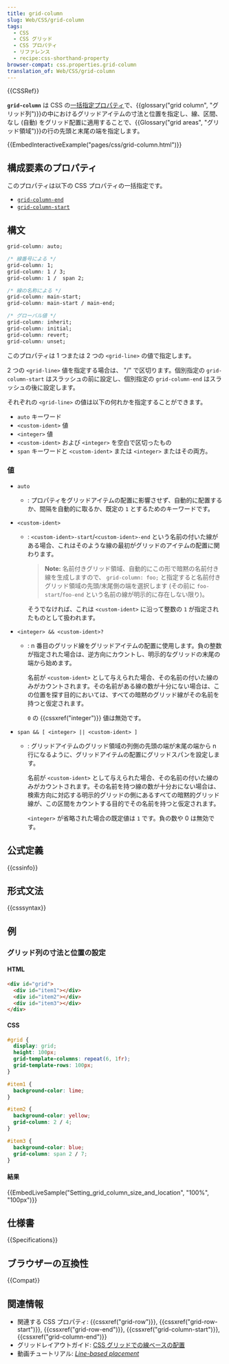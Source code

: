 ```yaml
---
title: grid-column
slug: Web/CSS/grid-column
tags:
  - CSS
  - CSS グリッド
  - CSS プロパティ
  - リファレンス
  - recipe:css-shorthand-property
browser-compat: css.properties.grid-column
translation_of: Web/CSS/grid-column
---
```

{{CSSRef}}

**`grid-column`** は CSS の[一括指定プロパティ](/ja/docs/Web/CSS/Shorthand_properties)で、{{glossary("grid column", "グリッド列")}}の中におけるグリッドアイテムの寸法と位置を指定し、線、区間、なし (自動) をグリッド配置に適用することで、{{Glossary("grid areas", "グリッド領域")}}の行の先頭と末尾の端を指定します。

{{EmbedInteractiveExample("pages/css/grid-column.html")}}

## 構成要素のプロパティ

このプロパティは以下の CSS プロパティの一括指定です。

- [`grid-column-end`](/ja/docs/Web/CSS/grid-column-end)
- [`grid-column-start`](/ja/docs/Web/CSS/grid-column-start)

## 構文

```css
grid-column: auto;

/* 線番号による */
grid-column: 1;
grid-column: 1 / 3;
grid-column: 1 /  span 2;

/* 線の名称による */
grid-column: main-start;
grid-column: main-start / main-end;

/* グローバル値 */
grid-column: inherit;
grid-column: initial;
grid-column: revert;
grid-column: unset;
```

このプロパティは 1 つまたは 2 つの `<grid-line>` の値で指定します。

2 つの `<grid-line>` 値を指定する場合は、 "/" で区切ります。個別指定の `grid-column-start` はスラッシュの前に設定し、個別指定の `grid-column-end` はスラッシュの後に設定します。

それぞれの `<grid-line>` の値は以下の何れかを指定することができます。

- `auto` キーワード
- `<custom-ident>` 値
- `<integer>` 値
- `<custom-ident>` および `<integer>` を空白で区切ったもの
- `span` キーワードと `<custom-ident>` または `<integer>` またはその両方。

### 値

- `auto`
  - : プロパティをグリッドアイテムの配置に影響させず、自動的に配置するか、間隔を自動的に取るか、既定の `1` とするためのキーワードです。
- `<custom-ident>`

  - : `<custom-ident>-start`/`<custom-ident>-end` という名前の付いた線がある場合、これはそのような線の最初がグリッドのアイテムの配置に関わります。

    > **Note:** 名前付きグリッド領域、自動的にこの形で暗黙の名前付き線を生成しますので、 `grid-column: foo;` と指定すると名前付きグリッド領域の先頭/末尾側の端を選択します (その前に `foo-start`/`foo-end` という名前の線が明示的に存在しない限り)。

    そうでなければ、これは `<custom-ident>` に沿って整数の `1` が指定されたものとして扱われます。

- `<integer> && <custom-ident>?`

  - : n 番目のグリッド線をグリッドアイテムの配置に使用します。負の整数が指定された場合は、逆方向にカウントし、明示的なグリッドの末尾の端から始めます。

    名前が `<custom-ident>` として与えられた場合、その名前の付いた線のみがカウントされます。その名前がある線の数が十分にない場合は、この位置を探す目的においては、すべての暗黙のグリッド線がその名前を持つと仮定されます。

    `0` の {{cssxref("integer")}} 値は無効です。

- `span && [ <integer> || <custom-ident> ]`

  - : グリッドアイテムのグリッド領域の列側の先頭の端が末尾の端から n 行になるように、グリッドアイテムの配置にグリッドスパンを設定します。

    名前が `<custom-ident>` として与えられた場合、その名前の付いた線のみがカウントされます。その名前を持つ線の数が十分おにない場合は、検索方向に対応する明示的グリッドの側にあるすべての暗黙的グリッド線が、この区間をカウントする目的でその名前を持つと仮定されます。

    `<integer>` が省略された場合の既定値は `1` です。負の数や 0 は無効です。

## 公式定義

{{cssinfo}}

## 形式文法

{{csssyntax}}

## 例

### グリッド列の寸法と位置の設定

#### HTML

```html
<div id="grid">
  <div id="item1"></div>
  <div id="item2"></div>
  <div id="item3"></div>
</div>
```

#### CSS

```css
#grid {
  display: grid;
  height: 100px;
  grid-template-columns: repeat(6, 1fr);
  grid-template-rows: 100px;
}

#item1 {
  background-color: lime;
}

#item2 {
  background-color: yellow;
  grid-column: 2 / 4;
}

#item3 {
  background-color: blue;
  grid-column: span 2 / 7;
}
```

#### 結果

{{EmbedLiveSample("Setting_grid_column_size_and_location", "100%", "100px")}}


## 仕様書

{{Specifications}}

## ブラウザーの互換性

{{Compat}}

## 関連情報

- 関連する CSS プロパティ: {{cssxref("grid-row")}}, {{cssxref("grid-row-start")}}, {{cssxref("grid-row-end")}}, {{cssxref("grid-column-start")}}, {{cssxref("grid-column-end")}}
- グリッドレイアウトガイド: [CSS グリッドでの線ベースの配置](/ja/docs/Web/CSS/CSS_Grid_Layout/Line-based_Placement_with_CSS_Grid)
- 動画チュートリアル: _[Line-based placement](https://gridbyexample.com/video/series-line-based-placement/)_
